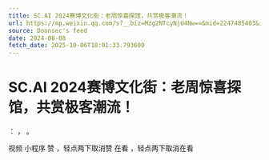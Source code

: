 ```yaml
---
title: SC.AI 2024赛博文化街：老周惊喜探馆，共赏极客潮流！
url: https://mp.weixin.qq.com/s?__biz=Mzg2NTcyNjU4Nw==&mid=2247485403&idx=1&sn=770e52864e9110b7e5b6cbce827f0b04
source: Doonsec's feed
date: 2024-08-08
fetch_date: 2025-10-06T18:01:33.793600
---
```


# SC.AI 2024赛博文化街：老周惊喜探馆，共赏极客潮流！

：
，
。

视频
小程序
赞
，轻点两下取消赞
在看
，轻点两下取消在看